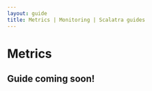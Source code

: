 ```yaml
---
layout: guide
title: Metrics | Monitoring | Scalatra guides
---
```


<div class="page-header">
  <h1>Metrics</h1>
</div>

## Guide coming soon!
